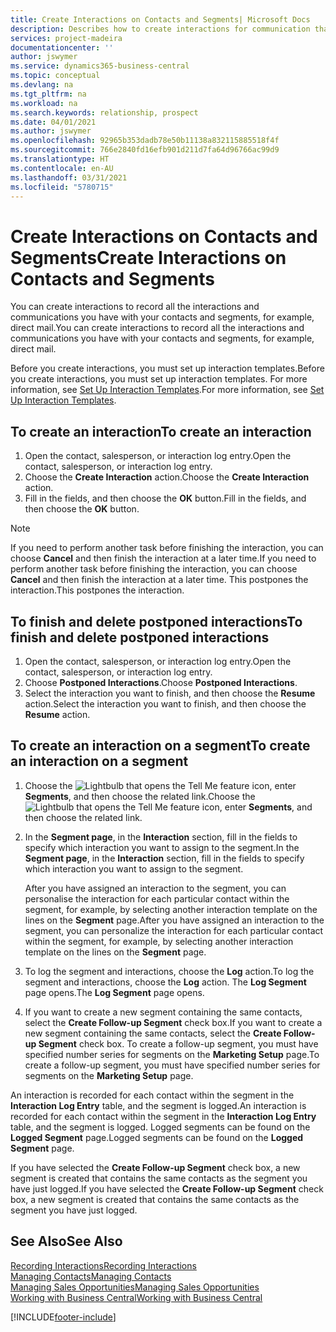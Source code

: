 ```yaml
---
title: Create Interactions on Contacts and Segments| Microsoft Docs
description: Describes how to create interactions for communication that you have with your contacts and segments in Business Central, for example, direct mail.
services: project-madeira
documentationcenter: ''
author: jswymer
ms.service: dynamics365-business-central
ms.topic: conceptual
ms.devlang: na
ms.tgt_pltfrm: na
ms.workload: na
ms.search.keywords: relationship, prospect
ms.date: 04/01/2021
ms.author: jswymer
ms.openlocfilehash: 92965b353dadb78e50b11138a832115885518f4f
ms.sourcegitcommit: 766e2840fd16efb901d211d7fa64d96766ac99d9
ms.translationtype: HT
ms.contentlocale: en-AU
ms.lasthandoff: 03/31/2021
ms.locfileid: "5780715"
---
```

# <a name="create-interactions-on-contacts-and-segments"></a><span data-ttu-id="ae2c0-103">Create Interactions on Contacts and Segments</span><span class="sxs-lookup"><span data-stu-id="ae2c0-103">Create Interactions on Contacts and Segments</span></span>
<span data-ttu-id="ae2c0-104">You can create interactions to record all the interactions and communications you have with your contacts and segments, for example, direct mail.</span><span class="sxs-lookup"><span data-stu-id="ae2c0-104">You can create interactions to record all the interactions and communications you have with your contacts and segments, for example, direct mail.</span></span>

<span data-ttu-id="ae2c0-105">Before you create interactions, you must set up interaction templates.</span><span class="sxs-lookup"><span data-stu-id="ae2c0-105">Before you create interactions, you must set up interaction templates.</span></span> <span data-ttu-id="ae2c0-106">For more information, see  [Set Up Interaction Templates](marketing-interactions.md).</span><span class="sxs-lookup"><span data-stu-id="ae2c0-106">For more information, see  [Set Up Interaction Templates](marketing-interactions.md).</span></span>

## <a name="to-create-an-interaction"></a><span data-ttu-id="ae2c0-107">To create an interaction</span><span class="sxs-lookup"><span data-stu-id="ae2c0-107">To create an interaction</span></span>
1. <span data-ttu-id="ae2c0-108">Open the contact, salesperson, or interaction log entry.</span><span class="sxs-lookup"><span data-stu-id="ae2c0-108">Open the contact, salesperson, or interaction log entry.</span></span>
2. <span data-ttu-id="ae2c0-109">Choose the **Create Interaction** action.</span><span class="sxs-lookup"><span data-stu-id="ae2c0-109">Choose the **Create Interaction** action.</span></span>
3. <span data-ttu-id="ae2c0-110">Fill in the fields, and then choose the **OK** button.</span><span class="sxs-lookup"><span data-stu-id="ae2c0-110">Fill in the fields, and then choose the **OK** button.</span></span>

> [!NOTE]  
>   <span data-ttu-id="ae2c0-111">If you need to perform another task before finishing the interaction, you can choose **Cancel** and then finish the interaction at a later time.</span><span class="sxs-lookup"><span data-stu-id="ae2c0-111">If you need to perform another task before finishing the interaction, you can choose **Cancel** and then finish the interaction at a later time.</span></span> <span data-ttu-id="ae2c0-112">This postpones the interaction.</span><span class="sxs-lookup"><span data-stu-id="ae2c0-112">This postpones the interaction.</span></span>

## <a name="to-finish-and-delete-postponed-interactions"></a><span data-ttu-id="ae2c0-113">To finish and delete postponed interactions</span><span class="sxs-lookup"><span data-stu-id="ae2c0-113">To finish and delete postponed interactions</span></span>
1. <span data-ttu-id="ae2c0-114">Open the contact, salesperson, or interaction log entry.</span><span class="sxs-lookup"><span data-stu-id="ae2c0-114">Open the contact, salesperson, or interaction log entry.</span></span>
2. <span data-ttu-id="ae2c0-115">Choose **Postponed Interactions**.</span><span class="sxs-lookup"><span data-stu-id="ae2c0-115">Choose **Postponed Interactions**.</span></span>
3. <span data-ttu-id="ae2c0-116">Select the interaction you want to finish, and then choose the **Resume** action.</span><span class="sxs-lookup"><span data-stu-id="ae2c0-116">Select the interaction you want to finish, and then choose the **Resume** action.</span></span>

## <a name="to-create-an-interaction-on-a-segment"></a><span data-ttu-id="ae2c0-117">To create an interaction on a segment</span><span class="sxs-lookup"><span data-stu-id="ae2c0-117">To create an interaction on a segment</span></span>
1. <span data-ttu-id="ae2c0-118">Choose the ![Lightbulb that opens the Tell Me feature](media/ui-search/search_small.png "Tell me what you want to do") icon, enter **Segments**, and then choose the related link.</span><span class="sxs-lookup"><span data-stu-id="ae2c0-118">Choose the ![Lightbulb that opens the Tell Me feature](media/ui-search/search_small.png "Tell me what you want to do") icon, enter **Segments**, and then choose the related link.</span></span>
2. <span data-ttu-id="ae2c0-119">In the **Segment page**, in the **Interaction** section, fill in the fields to specify which interaction you want to assign to the segment.</span><span class="sxs-lookup"><span data-stu-id="ae2c0-119">In the **Segment page**, in the **Interaction** section, fill in the fields to specify which interaction you want to assign to the segment.</span></span>

    <span data-ttu-id="ae2c0-120">After you have assigned an interaction to the segment, you can personalise the interaction for each particular contact within the segment, for example, by selecting another interaction template on the lines on the **Segment** page.</span><span class="sxs-lookup"><span data-stu-id="ae2c0-120">After you have assigned an interaction to the segment, you can personalize the interaction for each particular contact within the segment, for example, by selecting another interaction template on the lines on the **Segment** page.</span></span>  
3. <span data-ttu-id="ae2c0-121">To log the segment and interactions, choose the **Log** action.</span><span class="sxs-lookup"><span data-stu-id="ae2c0-121">To log the segment and interactions, choose the **Log** action.</span></span> <span data-ttu-id="ae2c0-122">The **Log Segment** page opens.</span><span class="sxs-lookup"><span data-stu-id="ae2c0-122">The **Log Segment** page opens.</span></span>
4. <span data-ttu-id="ae2c0-123">If you want to create a new segment containing the same contacts, select the **Create Follow-up Segment** check box.</span><span class="sxs-lookup"><span data-stu-id="ae2c0-123">If you want to create a new segment containing the same contacts, select the **Create Follow-up Segment** check box.</span></span> <span data-ttu-id="ae2c0-124">To create a follow-up segment, you must have specified number series for segments on the **Marketing Setup** page.</span><span class="sxs-lookup"><span data-stu-id="ae2c0-124">To create a follow-up segment, you must have specified number series for segments on the **Marketing Setup** page.</span></span>

<span data-ttu-id="ae2c0-125">An interaction is recorded for each contact within the segment in the **Interaction Log Entry** table, and the segment is logged.</span><span class="sxs-lookup"><span data-stu-id="ae2c0-125">An interaction is recorded for each contact within the segment in the **Interaction Log Entry** table, and the segment is logged.</span></span> <span data-ttu-id="ae2c0-126">Logged segments can be found on the **Logged Segment** page.</span><span class="sxs-lookup"><span data-stu-id="ae2c0-126">Logged segments can be found on the **Logged Segment** page.</span></span>

<span data-ttu-id="ae2c0-127">If you have selected the **Create Follow-up Segment** check box, a new segment is created that contains the same contacts as the segment you have just logged.</span><span class="sxs-lookup"><span data-stu-id="ae2c0-127">If you have selected the **Create Follow-up Segment** check box, a new segment is created that contains the same contacts as the segment you have just logged.</span></span>

## <a name="see-also"></a><span data-ttu-id="ae2c0-128">See Also</span><span class="sxs-lookup"><span data-stu-id="ae2c0-128">See Also</span></span>
[<span data-ttu-id="ae2c0-129">Recording Interactions</span><span class="sxs-lookup"><span data-stu-id="ae2c0-129">Recording Interactions</span></span>](marketing-interactions.md)  
[<span data-ttu-id="ae2c0-130">Managing Contacts</span><span class="sxs-lookup"><span data-stu-id="ae2c0-130">Managing Contacts</span></span>](marketing-contacts.md)  
[<span data-ttu-id="ae2c0-131">Managing Sales Opportunities</span><span class="sxs-lookup"><span data-stu-id="ae2c0-131">Managing Sales Opportunities</span></span>](marketing-manage-sales-opportunities.md)  
[<span data-ttu-id="ae2c0-132">Working with Business Central</span><span class="sxs-lookup"><span data-stu-id="ae2c0-132">Working with Business Central</span></span>](ui-work-product.md)


[!INCLUDE[footer-include](includes/footer-banner.md)]
